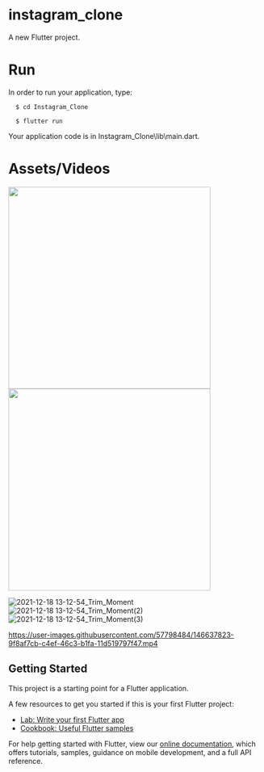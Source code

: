 # instagram_clone

A new Flutter project.

# Run

In order to run your application, type:

<!--START_SECTION:waka-->
```text
  $ cd Instagram_Clone
```
<!--END_SECTION:waka-->


<!--START_SECTION:waka-->
```text
  $ flutter run
```
<!--END_SECTION:waka-->

Your application code is in Instagram_Clone\lib\main.dart.

# Assets/Videos

<p float="left">
  <img src="https://media.giphy.com/media/Dme9ZUZ4F34995grWI/giphy.gif" width="400"/>
  <img src="https://media.giphy.com/media/iA5coKnx7urBxPGPFH/giphy.gif" width="400"/>
</p>

![2021-12-18 13-12-54_Trim_Moment](https://user-images.githubusercontent.com/57798484/146652040-44722102-8cf3-4f8f-8664-a93cbaf2f410.jpg)
![2021-12-18 13-12-54_Trim_Moment(2)](https://user-images.githubusercontent.com/57798484/146652041-654d49b8-2f76-45ed-be48-d326daf1fe34.jpg)
![2021-12-18 13-12-54_Trim_Moment(3)](https://user-images.githubusercontent.com/57798484/146652042-d46c4f38-272d-4e66-839f-7c25c9a9824f.jpg)

https://user-images.githubusercontent.com/57798484/146637823-9f8af7cb-c4ef-46c3-b1fa-11d519797f47.mp4





## Getting Started

This project is a starting point for a Flutter application.

A few resources to get you started if this is your first Flutter project:

- [Lab: Write your first Flutter app](https://flutter.dev/docs/get-started/codelab)
- [Cookbook: Useful Flutter samples](https://flutter.dev/docs/cookbook)

For help getting started with Flutter, view our
[online documentation](https://flutter.dev/docs), which offers tutorials,
samples, guidance on mobile development, and a full API reference.
